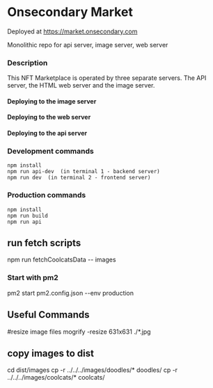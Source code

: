 # Onsecondary Market  
 
 Deployed at https://market.onsecondary.com
 
  
 Monolithic repo for api server, image server, web server 


### Description
 
 This NFT Marketplace is operated by three separate servers.  The API server, the HTML web server and the image server.  
 
 
 
#### Deploying to the image server 



#### Deploying to the web server 



#### Deploying to the api server
 


 
  

### Development commands
```
npm install
npm run api-dev  (in terminal 1 - backend server)
npm run dev  (in terminal 2 - frontend server)
```

### Production commands
```
npm install
npm run build
npm run api
```
 



## run fetch scripts 
npm run fetchCoolcatsData -- images



 ### Start with pm2 
 pm2 start pm2.config.json --env production 
 
 
 ## Useful Commands
 
#resize image files 
mogrify -resize 631x631 ./*.jpg

## copy images to dist 
cd dist/images
cp -r ../../../images/doodles/* doodles/
cp -r ../../../images/coolcats/* coolcats/
